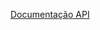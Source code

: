 [Documentação API](https://universal-shadow-412386.postman.co/documentation/26800007-7d7335ff-aee9-4814-a85c-53c18aeb2bb9/publish?workspaceId=a8fe8230-2f53-431c-849e-43d666291b5c)
